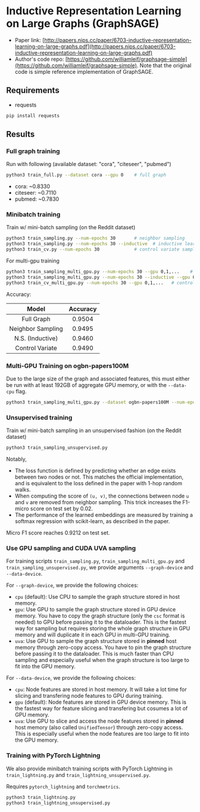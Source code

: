 Inductive Representation Learning on Large Graphs (GraphSAGE)
============

- Paper link: [http://papers.nips.cc/paper/6703-inductive-representation-learning-on-large-graphs.pdf](http://papers.nips.cc/paper/6703-inductive-representation-learning-on-large-graphs.pdf)
- Author's code repo: [https://github.com/williamleif/graphsage-simple](https://github.com/williamleif/graphsage-simple). Note that the original code is 
simple reference implementation of GraphSAGE.

Requirements
------------
- requests

```bash
pip install requests
```


Results
-------

### Full graph training

Run with following (available dataset: "cora", "citeseer", "pubmed")
```bash
python3 train_full.py --dataset cora --gpu 0    # full graph
```

* cora: ~0.8330 
* citeseer: ~0.7110
* pubmed: ~0.7830

### Minibatch training

Train w/ mini-batch sampling (on the Reddit dataset)
```bash
python3 train_sampling.py --num-epochs 30       # neighbor sampling
python3 train_sampling.py --num-epochs 30 --inductive  # inductive learning with neighbor sampling
python3 train_cv.py --num-epochs 30             # control variate sampling
```

For multi-gpu training
```bash
python3 train_sampling_multi_gpu.py --num-epochs 30 --gpu 0,1,...    # neighbor sampling
python3 train_sampling_multi_gpu.py --num-epochs 30 --inductive --gpu 0,1,...  # inductive learning
python3 train_cv_multi_gpu.py --num-epochs 30 --gpu 0,1,...   # control variate sampling
```

Accuracy:

| Model                 | Accuracy |
|:---------------------:|:--------:|
| Full Graph            | 0.9504   |
| Neighbor Sampling     | 0.9495   |
| N.S. (Inductive)      | 0.9460   |
| Control Variate       | 0.9490   |


### Multi-GPU Training on ogbn-papers100M
Due to the large size of the graph and associated features, this must either be
run with at least 192GB of aggregate GPU memory, or with the `--data-cpu` flag.
```bash
python3 train_sampling_multi_gpu.py --dataset ogbn-papers100M --num-epochs 30 --gpu 0,1,2,3,4,5,6,7 --batch-size=1024 --fan-out 8,8
```

### Unsupervised training

Train w/ mini-batch sampling in an unsupervised fashion (on the Reddit dataset)
```bash
python3 train_sampling_unsupervised.py
```

Notably,

* The loss function is defined by predicting whether an edge exists between two nodes or not.  This matches the official
  implementation, and is equivalent to the loss defined in the paper with 1-hop random walks.
* When computing the score of `(u, v)`, the connections between node `u` and `v` are removed from neighbor sampling.
  This trick increases the F1-micro score on test set by 0.02.
* The performance of the learned embeddings are measured by training a softmax regression with scikit-learn, as described
  in the paper.

Micro F1 score reaches 0.9212 on test set.

### Use GPU sampling and CUDA UVA sampling

For training scripts `train_sampling.py`, `train_sampling_multi_gpu.py` and `train_sampling_unsupervised.py`, we provide arguments `--graph-device` and `--data-device`.

For `--graph-device`, we provide the following choices:
- `cpu` (default): Use CPU to sample the graph structure stored in host memory.
- `gpu`: Use GPU to sample the graph structure stored in GPU device memory. You have to copy the graph structure (only the `csc` format is needed) to GPU before passing it to the dataloader. This is the fastest way for sampling but requires storing the whole graph structure in GPU memory and will duplicate it in each GPU in multi-GPU training.
- `uva`: Use GPU to sample the graph structure stored in **pinned** host memory through zero-copy access. You have to pin the graph structure before passing it to the dataloader. This is much faster than CPU sampling and especially useful when the graph structure is too large to fit into the GPU memory.

For `--data-device`, we provide the following choices:
- `cpu`: Node features are stored in host memory. It will take a lot time for slicing and transfering node features to GPU during training.
- `gpu` (default): Node features are stored in GPU device memory. This is the fastest way for feature slicing and transfering but cosumes a lot of GPU memory.
- `uva`: Use GPU to slice and access the node features stored in **pinned** host memory (also called `UnifiedTensor`) through zero-copy access. This is especially useful when the node features are too large to fit into the GPU memory.

### Training with PyTorch Lightning

We also provide minibatch training scripts with PyTorch Lightning in `train_lightning.py` and `train_lightning_unsupervised.py`.

Requires `pytorch_lightning` and `torchmetrics`.

```bash
python3 train_lightning.py
python3 train_lightning_unsupervised.py
```
